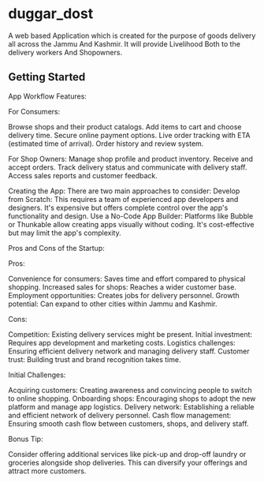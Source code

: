 # duggar_dost

A web based Application which is created for the purpose of goods delivery all across the Jammu And Kashmir.
It will provide Livelihood Both to the delivery workers And Shopowners.

## Getting Started

App Workflow Features:

For Consumers:


Browse shops and their product catalogs.
Add items to cart and choose delivery time.
Secure online payment options.
Live order tracking with ETA (estimated time of arrival).
Order history and review system.



For Shop Owners:
Manage shop profile and product inventory.
Receive and accept orders.
Track delivery status and communicate with delivery staff.
Access sales reports and customer feedback.


Creating the App:
There are two main approaches to consider:
Develop from Scratch: This requires a team of experienced app developers and designers. It's expensive but offers complete control over the app's functionality and design.
Use a No-Code App Builder: Platforms like Bubble or Thunkable allow creating apps visually without coding. It's cost-effective but may limit the app's complexity.


Pros and Cons of the Startup:

Pros:

Convenience for consumers: Saves time and effort compared to physical shopping.
Increased sales for shops: Reaches a wider customer base.
Employment opportunities: Creates jobs for delivery personnel.
Growth potential: Can expand to other cities within Jammu and Kashmir.

Cons:

Competition: Existing delivery services might be present.
Initial investment: Requires app development and marketing costs.
Logistics challenges: Ensuring efficient delivery network and managing delivery staff.
Customer trust: Building trust and brand recognition takes time.

Initial Challenges:

Acquiring customers: Creating awareness and convincing people to switch to online shopping.
Onboarding shops: Encouraging shops to adopt the new platform and manage app logistics.
Delivery network: Establishing a reliable and efficient network of delivery personnel.
Cash flow management: Ensuring smooth cash flow between customers, shops, and delivery staff.

Bonus Tip:

 Consider offering additional services like pick-up and drop-off laundry or groceries alongside shop deliveries. This can diversify your offerings and attract more customers.


